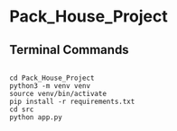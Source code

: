 # Pack_House_Project

## Terminal Commands
```

cd Pack_House_Project
python3 -m venv venv
source venv/bin/activate
pip install -r requirements.txt
cd src
python app.py
```
